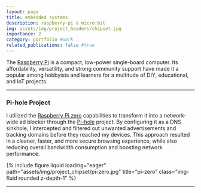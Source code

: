 ```yaml
---
layout: page
title: embedded systems
description: raspberry-pi & micro:bit
img: assets/img/project_headers/chipset.jpg
importance: 2
category: portfolio #work
related_publications: false #true
---
```



The [Raspberry Pi](https://en.wikipedia.org/wiki/Raspberry_Pi) is a compact, low-power single-board computer. Its affordability, versatility, and strong community support have made it a popular among hobbyists and learners for a multitude of DIY, educational, and IoT projects.


---

### Pi-hole Project

I utilized the [Raspberry Pi zero](https://www.raspberrypi.com/products/raspberry-pi-zero-2-w/) capabilities to transform it into a network-wide ad blocker through the [Pi-hole](https://pi-hole.net/) project. By configuring it as a DNS sinkhole, I intercepted and filtered out unwanted advertisements and tracking domains before they reached my devices. This approach resulted in a cleaner, faster, and more secure browsing experience, while also reducing overall bandwidth consumption and boosting network performance.

<div class="row">
    <div class="col-sm mt-3 mt-md-0">
        {% include figure.liquid loading="eager" path="assets/img/project_chipset/pi-zero.jpg" title="pi-zero" class="img-fluid rounded z-depth-1" %}
    </div>
</div>
<div class="caption">
    
</div>

---